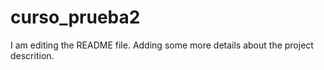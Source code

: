 # curso_prueba2
I am editing the README file. Adding some more details about the project descrition.

